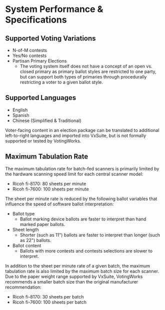 # System Performance & Specifications

## Supported Voting Variations

* N-of-M contests
* Yes/No contests
* Partisan Primary Elections
  * The voting system itself does not have a concept of an open vs. closed primary as primary ballot styles are restricted to one party, but can support both types of primaries through procedurally restricting a voter to a given ballot style.

## Supported Languages

* English
* Spanish
* Chinese (Simplified & Traditional)

Voter-facing content in an election package can be translated to additional left-to-right languages and imported into VxSuite, but is not formally supported or tested by VotingWorks.

## Maximum Tabulation Rate

The maximum tabulation rate for batch-fed scanners is primarily limited by the hardware scanning speed limit for each central scanner model:

* Ricoh fi-8170: 80 sheets per minute
* Ricoh fi-7600: 100 sheets per minute

The sheet per minute rate is reduced by the following ballot variables that influence the speed of software ballot interpretation:

* Ballot type
  * Ballot marking device ballots are faster to interpret than hand marked paper ballots.
* Sheet length
  * Shorter (such as 11") ballots are faster to interpret than longer (such as 22") ballots.
* Ballot content
  * Ballots with more contests and contests selections are slower to interpret.

In addition to the sheet per minute rate of a given batch, the maximum tabulation rate is also limited by the maximum batch size for each scanner. Due to the paper weight range supported by VxSuite, VotingWorks recommends a smaller batch size than the original manufacturer recommendation:

* Ricoh fi-8170: 30 sheets per batch
* Ricoh fi-7600: 100 sheets per batch

##









